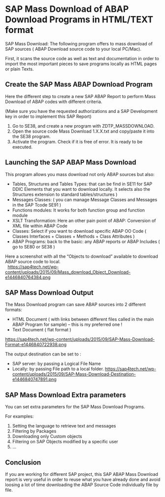 # SAP Mass Download of ABAP Download Programs in HTML/TEXT format

SAP Mass Download: The following program offers to mass download of SAP sources ( ABAP Download source code to your local PC/Mac).  
  
First, it scans the source code as well as text and documentation in order to import the most important pieces to save programs locally as HTML pages or plain Texts.  

## Create the SAP Mass ABAP Download Program

Here the different step to create a new SAP ABAP Report to perform Mass Download of ABAP codes with different criteria.  
  
(Make sure you have the requested authorizations and a SAP Development key in order to implement this SAP Report)  
  
1. Go to SE38, and create a new program with ZDTP_MASSDOWNLOAD.
2. Open the source code Mass Download 1.X.X.txt and copy/paste it into the SE38 program.
3. Activate the program. Check if it is free of error. It is ready to be executed.

## Launching the SAP ABAP Mass Download

This program allows you mass download not only ABAP sources but also:  
  
- Tables, Structures and Tables Types: that can be find in SE11 for SAP DDIC Elements that you want to download locally. It selects also the Structures extension to standard tables/structures )
- Messages Classes: ( you can manage Message Classes and Messages in the SAP Tcode SE91 )
- Functions modules: It works for both function group and function module
- XSLT Transformation: Here an other pain point of ABAP: Conversion of XML file within ABAP Code
- Classes: Select if you want to download specific ABAP OO Code ( Classes Interfaces + Classes + Methods + Class Attributes )
- ABAP Programs: back to the basic: any ABAP reports or ABAP Includes ( go to SE80 or SE38 )

Here a screenshot with all the “Objects to download” available to download ABAP source code to local.  
  
https://sap4tech.net/wp-content/uploads/2015/09/Mass_download_Object_Download-e1446840764384.png

## SAP Mass Download Output

The Mass Download program can save ABAP sources into 2 different formats:

- HTML Document ( with links between different files called in the main ABAP Program for sample) – this is my preferred one !
- Text Document ( flat format )

https://sap4tech.net/wp-content/uploads/2015/09/SAP-Mass-Download-Format-e1446840722938.png

The output destination can be set to :  
  
- SAP server: by passing a Logical File Name
- Locally: by passing File path to a local folder.
https://sap4tech.net/wp-content/uploads/2015/09/SAP-Mass-Download-Destination-e1446840747891.png

## SAP Mass Download Extra parameters

You can set extra parameters for the SAP Mass Download Programs.

For examples:

1. Setting the language to retrieve text and messages
2. Filtering by Packages
3. Downloading only Custom objects
4. Filtering on SAP Objects modified by a specific user
5. …

## Conclusion
If you are working for different SAP project, this SAP ABAP Mass Download report is very useful in order to reuse what you have already done and avoid loosing a lot of time downloading the ABAP Source Code individually file by file.
